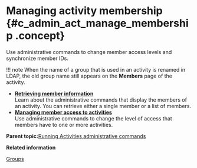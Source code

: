 # Managing activity membership {#c_admin_act_manage_membership .concept}

Use administrative commands to change member access levels and synchronize member IDs.

!!! note
    When the name of a group that is used in an activity is renamed in LDAP, the old group name still appears on the **Members** page of the activity.

-   **[Retrieving member information](../admin/t_admin_act_manage_membership.md)**  
Learn about the administrative commands that display the members of an activity. You can retrieve either a single member or a list of members.
-   **[Managing member access to activities](../admin/t_admin_act_manage_access.md)**  
Use administrative commands to change the level of access that members have to one or more activities.

**Parent topic:**[Running Activities administrative commands](../admin/t_admin_act_change_admin_props.md)

**Related information**  


[Groups](../admin/c_admin_common_groups.md)

